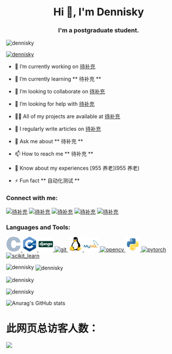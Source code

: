<h1 align="center">Hi 👋, I'm Dennisky</h1>
<h3 align="center">I'm a postgraduate student.</h3>

<p align="left"> <img src="https://komarev.com/ghpvc/?username=dennisky&label=Profile%20views&color=0e75b6&style=flat" alt="dennisky" /> </p>

<p align="left"> <a href="https://github.com/ryo-ma/github-profile-trophy"><img src="https://github-profile-trophy.vercel.app/?username=dennisky" alt="dennisky" /></a> </p>

- 🔭 I’m currently working on [待补充](#)

- 🌱 I’m currently learning ** 待补充 **

- 👯 I’m looking to collaborate on [待补充](#)

- 🤝 I’m looking for help with [待补充](#)

- 👨‍💻 All of my projects are available at [待补充](待补充)

- 📝 I regularly write articles on [待补充](待补充)

- 💬 Ask me about ** 待补充 **

- 📫 How to reach me ** 待补充 **

- 📄 Know about my experiences [955 养老](955 养老)

- ⚡ Fun fact ** 自动化测试 **

<h3 align="left">Connect with me:</h3>
<p align="left">
<a href="https://codepen.io/ 待补充" target="blank"><img align="center" src="https://cdn.jsdelivr.net/npm/simple-icons@3.0.1/icons/codepen.svg" alt="待补充" height="30" width="40" /></a>
<a href="https://dev.to/ 待补充" target="blank"><img align="center" src="https://cdn.jsdelivr.net/npm/simple-icons@3.0.1/icons/dev-dot-to.svg" alt="待补充" height="30" width="40" /></a>
<a href="https://linkedin.com/in/ 待补充" target="blank"><img align="center" src="https://cdn.jsdelivr.net/npm/simple-icons@3.0.1/icons/linkedin.svg" alt="待补充" height="30" width="40" /></a>
<a href="https://stackoverflow.com/users/ 待补充" target="blank"><img align="center" src="https://cdn.jsdelivr.net/npm/simple-icons@3.0.1/icons/stackoverflow.svg" alt="待补充" height="30" width="40" /></a>
<a href="/ 待补充" target="blank"><img align="center" src="https://cdn.jsdelivr.net/npm/simple-icons@3.0.1/icons/rss.svg" alt="待补充" height="30" width="40" /></a>
</p>

<h3 align="left">Languages and Tools:</h3>
<p align="left"> <a href="https://www.cprogramming.com/" target="_blank"> <img src="https://raw.githubusercontent.com/devicons/devicon/master/icons/c/c-original.svg" alt="c" width="40" height="40"/> </a> <a href="https://www.w3schools.com/cpp/" target="_blank"> <img src="https://raw.githubusercontent.com/devicons/devicon/master/icons/cplusplus/cplusplus-original.svg" alt="cplusplus" width="40" height="40"/> </a> <a href="https://www.djangoproject.com/" target="_blank"> <img src="https://raw.githubusercontent.com/devicons/devicon/master/icons/django/django-original.svg" alt="django" width="40" height="40"/> </a> <a href="https://git-scm.com/" target="_blank"> <img src="https://www.vectorlogo.zone/logos/git-scm/git-scm-icon.svg" alt="git" width="40" height="40"/> </a> <a href="https://www.linux.org/" target="_blank"> <img src="https://raw.githubusercontent.com/devicons/devicon/master/icons/linux/linux-original.svg" alt="linux" width="40" height="40"/> </a> <a href="https://www.mysql.com/" target="_blank"> <img src="https://raw.githubusercontent.com/devicons/devicon/master/icons/mysql/mysql-original-wordmark.svg" alt="mysql" width="40" height="40"/> </a> <a href="https://opencv.org/" target="_blank"> <img src="https://www.vectorlogo.zone/logos/opencv/opencv-icon.svg" alt="opencv" width="40" height="40"/> </a> <a href="https://www.python.org" target="_blank"> <img src="https://raw.githubusercontent.com/devicons/devicon/master/icons/python/python-original.svg" alt="python" width="40" height="40"/> </a> <a href="https://pytorch.org/" target="_blank"> <img src="https://www.vectorlogo.zone/logos/pytorch/pytorch-icon.svg" alt="pytorch" width="40" height="40"/> </a> <a href="https://scikit-learn.org/" target="_blank"> <img src="https://upload.wikimedia.org/wikipedia/commons/0/05/Scikit_learn_logo_small.svg" alt="scikit_learn" width="40" height="40"/> </a> </p>

<p><img align="left" src="https://github-readme-stats.vercel.app/api/top-langs?username=dennisky&show_icons=true&locale=en&layout=compact" alt="dennisky" /></p>

<p>&nbsp;<img align="center" src="https://github-readme-stats.vercel.app/api?username=dennisky&show_icons=true&locale=en" alt="dennisky" /></p>

<p><img align="center" src="https://github-readme-streak-stats.herokuapp.com/?user=dennisky&" alt="dennisky" /></p>


<!--
**dennisky/dennisky** is a ✨ _special_ ✨ repository because its `README.md` (this file) appears on your GitHub profile.

Here are some ideas to get you started:

- 🔭 I’m currently working on ...
- 🌱 I’m currently learning ...
- 👯 I’m looking to collaborate on ...
- 🤔 I’m looking for help with ...
- 💬 Ask me about ...
- 📫 How to reach me: ...
- 😄 Pronouns: ...
- ⚡ Fun fact: ...
-->

<p><img align="center" src="https://github-readme-streak-stats.herokuapp.com/?user=laddzhao&theme=default" alt="dennisky" /></p>

![Anurag's GitHub stats](https://github-readme-stats.vercel.app/api?username=dennisky&show_icons=true&theme=graywhite)

# 此网页总访客人数：
![]( https://steins-gate-visitor-count.greenhandatsjtu.repl.co/{dennisky})
